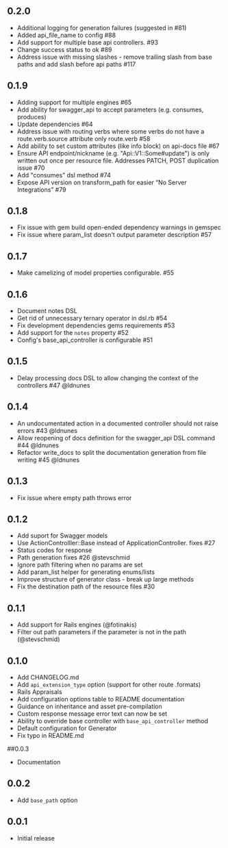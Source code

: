 ## 0.2.0

- Additional logging for generation failures (suggested in #81)
- Added api_file_name to config #88
- Add support for multiple base api controllers. #93
- Change success status to ok #89
- Address issue with missing slashes - remove trailing slash from base paths and add slash before api paths #117

## 0.1.9

- Adding support for multiple engines #65
- Add ability for swagger_api to accept parameters (e.g. consumes, produces)
- Update dependencies #64
- Address issue with routing verbs where some verbs do not have a route.verb.source attribute only route.verb #58
- Add ability to set custom attributes (like info block) on api-docs file #67
- Ensure API endpoint/nickname (e.g. "Api::V1::Some#update") is only written out once per resource file. Addresses PATCH, POST duplication issue #70
- Add "consumes" dsl method #74
- Expose API version on transform_path for easier “No Server Integrations” #79

## 0.1.8

- Fix issue with gem build open-ended dependency warnings in gemspec
- Fix issue where param_list doesn't output parameter description #57

## 0.1.7

- Make camelizing of model properties configurable. #55

## 0.1.6

- Document notes DSL
- Get rid of unnecessary ternary operator in dsl.rb #54
- Fix development dependencies gems requirements #53
- Add support for the `notes` property #52
- Config's base_api_controller is configurable #51

## 0.1.5
- Delay processing docs DSL to allow changing the context of the controllers #47 @ldnunes

## 0.1.4
- An undocumentated action in a documented controller should not raise errors #43 @ldnunes
- Allow reopening of docs definition for the swagger_api DSL command #44 @ldnunes
- Refactor write_docs to split the documentation generation from file writing #45 @ldnunes

## 0.1.3
- Fix issue where empty path throws error

## 0.1.2
- Add suport for Swagger models
- Use ActionControlller::Base instead of ApplicationController. fixes #27
- Status codes for response
- Path generation fixes #26 @stevschmid
- Ignore path filtering when no params are set
- Add param_list helper for generating enums/lists
- Improve structure of generator class - break up large methods
- Fix the destination path of the resource files #30

## 0.1.1
- Add support for Rails engines (@fotinakis)
- Filter out path parameters if the parameter is not in the path (@stevschmid)

## 0.1.0

- Add CHANGELOG.md
- Add `api_extension_type` option (support for other route .formats)
- Rails Appraisals
- Add configuration options table to README documentation
- Guidance on inheritance and asset pre-compilation
- Custom response message error text can now be set
- Ability to override base controller with `base_api_controller` method
- Default configuration for Generator
- Fix typo in README.md

##0.0.3

- Documentation 

## 0.0.2 

- Add `base_path` option

## 0.0.1 

- Initial release